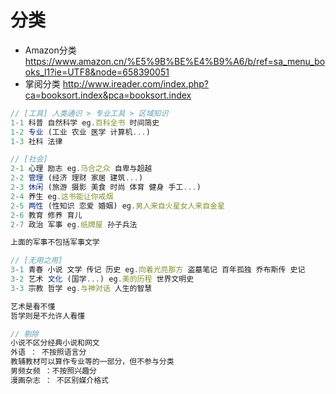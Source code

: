 # 分类

- Amazon分类 https://www.amazon.cn/%E5%9B%BE%E4%B9%A6/b/ref=sa_menu_books_l1?ie=UTF8&node=658390051
- 掌阅分类 http://www.ireader.com/index.php?ca=booksort.index&pca=booksort.index

```js
// [工具] 人类通识 > 专业工具 > 区域知识  
1-1 科普 自然科学 eg.百科全书 时间简史
1-2 专业 (工业 农业 医学 计算机...)  
1-3 社科 法律

// [社会]
2-1 心理 励志 eg.乌合之众 自卑与超越 
2-2 管理 (经济 理财 家居 建筑...) 
2-3 休闲 (旅游 摄影 美食 时尚 体育 健身 手工...)
2-4 养生 eg.这书能让你戒烟 
2-5 两性 (性知识 恋爱 婚姻) eg.男人来自火星女人来自金星 
2-6 教育 修养 育儿
2-7 政治 军事 eg.纸牌屋 孙子兵法

上面的军事不包括军事文学

// [无用之用]
3-1 青春 小说 文学 传记 历史 eg.向着光亮那方 盗墓笔记 百年孤独 乔布斯传 史记
3-2 艺术 文化 (国学...) eg.美的历程 世界文明史 
3-3 宗教 哲学 eg.与神对话 人生的智慧

艺术是看不懂
哲学则是不允许人看懂

// 剔除
小说不区分经典小说和网文  
外语 ： 不按照语言分
教辅教材可以算作专业等的一部分，但不参与分类
男频女频 ：不按照兴趣分
漫画杂志 ： 不区别媒介格式
```